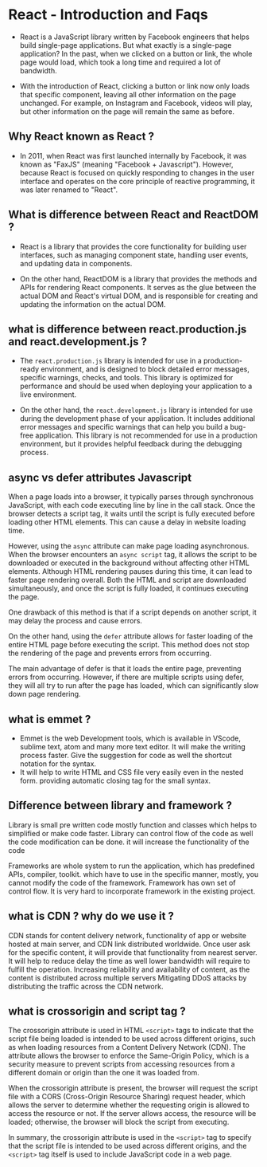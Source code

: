# React - Introduction and Faqs

- React is a JavaScript library written by Facebook engineers that helps build single-page applications. But what exactly is a single-page application? In the past, when we clicked on a button or link, the whole page would load, which took a long time and required a lot of bandwidth.

- With the introduction of React, clicking a button or link now only loads that specific component, leaving all other information on the page unchanged. For example, on Instagram and Facebook, videos will play, but other information on the page will remain the same as before.

## Why React known as React ?

- In 2011, when React was first launched internally by Facebook, it was known as "FaxJS" (meaning "Facebook + Javascript"). However, because React is focused on quickly responding to changes in the user interface and operates on the core principle of reactive programming, it was later renamed to "React".

## What is difference between React and ReactDOM ?

- React is a library that provides the core functionality for building user interfaces, such as managing component state, handling user events, and updating data in components.

- On the other hand, ReactDOM is a library that provides the methods and APIs for rendering React components. It serves as the glue between the actual DOM and React's virtual DOM, and is responsible for creating and updating the information on the actual DOM.

## what is difference between react.production.js and react.development.js ?

- The `react.production.js` library is intended for use in a production-ready environment, and is designed to block detailed error messages, specific warnings, checks, and tools. This library is optimized for performance and should be used when deploying your application to a live environment.

- On the other hand, the `react.development.js` library is intended for use during the development phase of your application. It includes additional error messages and specific warnings that can help you build a bug-free application. This library is not recommended for use in a production environment, but it provides helpful feedback during the debugging process.

## async vs defer attributes Javascript

When a page loads into a browser, it typically parses through synchronous JavaScript, with each code executing line by line in the call stack. Once the browser detects a script tag, it waits until the script is fully executed before loading other HTML elements. This can cause a delay in website loading time.

However, using the `async` attribute can make page loading asynchronous. When the browser encounters an `async script` tag, it allows the script to be downloaded or executed in the background without affecting other HTML elements. Although HTML rendering pauses during this time, it can lead to faster page rendering overall. Both the HTML and script are downloaded simultaneously, and once the script is fully loaded, it continues executing the page.

One drawback of this method is that if a script depends on another script, it may delay the process and cause errors.

On the other hand, using the `defer` attribute allows for faster loading of the entire HTML page before executing the script. This method does not stop the rendering of the page and prevents errors from occurring.

The main advantage of defer is that it loads the entire page, preventing errors from occurring. However, if there are multiple scripts using defer, they will all try to run after the page has loaded, which can significantly slow down page rendering.

## what is emmet ?

- Emmet is the web Development tools, which is available in VScode, sublime text, atom and many more text editor. It will make the writing process faster. Give the suggestion for code as well the shortcut notation for the syntax.
- It will help to write HTML and CSS file very easily even in the nested form. providing automatic closing tag for the small syntax.

## Difference between library and framework ?

Library is small pre written code mostly function and classes which helps to simplified or make code faster. Library can control flow of the code as well the code modification can be done. it will increase the functionality of the code

Frameworks are whole system to run the application, which has predefined APIs, compiler, toolkit. which have to use in the specific manner, mostly, you cannot modify the code of the framework. Framework has own set of control flow. It is very hard to incorporate framework in the existing project.

## what is CDN ? why do we use it ?

CDN stands for content delivery network, functionality of app or website hosted at main server, and CDN link distributed worldwide. Once user ask for the specific content, it will provide that functionality from nearest server. It will help to reduce delay the time as well lower bandwidth will require to fulfill the operation. Increasing reliability and availability of content, as the content is distributed across multiple servers
Mitigating DDoS attacks by distributing the traffic across the CDN network.

## what is crossorigin and script tag ?

The crossorigin attribute is used in HTML `<script>` tags to indicate that the script file being loaded is intended to be used across different origins, such as when loading resources from a Content Delivery Network (CDN). The attribute allows the browser to enforce the Same-Origin Policy, which is a security measure to prevent scripts from accessing resources from a different domain or origin than the one it was loaded from.

When the crossorigin attribute is present, the browser will request the script file with a CORS (Cross-Origin Resource Sharing) request header, which allows the server to determine whether the requesting origin is allowed to access the resource or not. If the server allows access, the resource will be loaded; otherwise, the browser will block the script from executing.

In summary, the crossorigin attribute is used in the `<script>` tag to specify that the script file is intended to be used across different origins, and the `<script>` tag itself is used to include JavaScript code in a web page.
